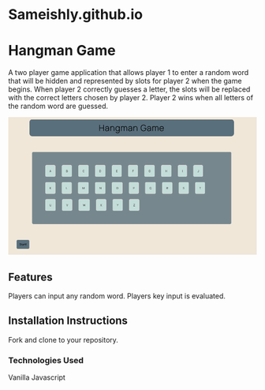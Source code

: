 # Sameishly.github.io

# Hangman Game

A two player game application that allows player 1 to enter a random word that will be hidden and represented by slots for player 2 when the game begins. When player 2 correctly guesses a letter, the slots will be replaced with the correct letters chosen by player 2. Player 2 wins when all letters of the random word are guessed.

![](images/example.png)

## Features

Players can input any random word.
Players key input is evaluated.

## Installation Instructions

Fork and clone to your repository.

### Technologies Used

Vanilla Javascript

